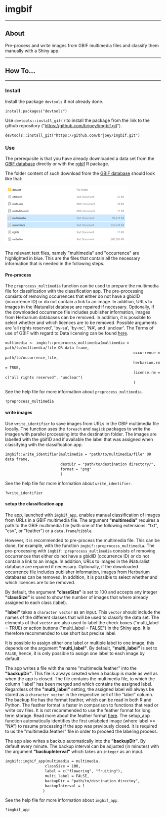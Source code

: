 # imgbif

------------------------------------------------------------------------

## About

Pre-process and write images from GBIF multimedia files and classify them manually with a Shiny app.

------------------------------------------------------------------------

## How To...

------------------------------------------------------------------------

### Install

Install the package `devtools` if not already done.

```         
install.packages("devtools")
```

Use `devtools::install_git()` to install the package from the link to the github repository ("https://github.com/brjoey/imgbif.git").

```         
devtools::install_git("https://github.com/brjoey/imgbif.git")
```

### Use

The prerequisite is that you have already downloaded a data set from the [GBIF database](https://www.gbif.org/) directly or with the [rgbif](https://www.gbif.org/tool/81747/rgbif) R package.

The folder content of such download from the [GBIF database](https://www.gbif.org/) should look like that:

![](images/Screenshot_GBIF_download_folder.png)


The relevant text files, namely "multimedia" and "occurrence" are highlighted in blue. This are the files that contain all the necessary information that is needed in the following steps.

#### Pre-process

The `preprocess_multimedia` function can be used to prepare the multimedia file for classification with the classification app. The pre-processing consists of removing occurrences that either do not have a gbidID (occurrence ID) or do not contain a link to an image. In addition, URLs to images in the iNaturalist database are repaired if necessary. Optionally, if the downloaded occurrence file includes publisher information, images from Herbarium databases can be removed. In addition, it is possible to select whether and which licences are to be removed. Possible arguments are 'all rights reserved', 'by-sa', 'by-nc', 'NA', and 'unclear'. The Terms of use
of GBIF with regard to Data licensing can be found [here](https://www.gbif.org/terms).


```         
multimedia <- imgbif::preprocess_multimedia(multimedia = path/to/multimedia/file OR data frame,
                                                          occurrence = path/to/occurrence_file,
                                                          herbarium.rm = TRUE,
                                                          license.rm = c("all rights reserved", "unclear")
                                                          )
```

See the help file for more information about `preprocess_multimedia`.

```         
?preprocess_multimedia
```

#### write images

Use `write_identifier` to save images from URLs in the GBIF multimedia file locally. The function uses the `foreach` and `magick` packages to write the images with parallel processing into the destination folder. The images are labelled with the gbifID and if available the label that was assigned when classifying with the classification app.

```         
imgbif::write_identifier(multimedia = "path/to/multimedia/file" OR data frame,
                         destDir = "path/to/destination directory/",
                         format = "png"
                         )
```

See the help file for more information about `write_identifier`.

```         
?write_identifier
```
#### setup the classification app

The app, launched with `imgbif_app`, enables manual classification of images from URLs in a GBIF multimedia file. The argument __"multimedia"__ requires a path to the GBIF multimedia file (with one of the following extensions: "txt", "csv", or "feather") or a `data.frame`/`tibble`.

However, it is recommended to pre-process the multimedia file. This can be done, for example, with the function `imgbif::preprocess_multimedia`. The pre-processing with `imgbif::preprocess_multimedia` consists of removing occurrences that either do not have a gbidID (occurrence ID) or do not contain a link to an image. In addition, URLs to images in the iNaturalist database are repaired if necessary. Optionally, if the downloaded occurrence file includes publisher information, images from Herbarium databases can be removed. In addition, it is possible to select whether and which licences are to be removed.

By default, the argument __"classSize"__ is set to 100 and accepts any integer __"classSize"__ is used to show the number of images that where already assigned to each class (label).

__"label"__ takes a `character vector` as an input. This `vector` should include the names of the different classes that will be used to classify the data set. The elements of that `vector` are also used to label the check boxes ("multi_label = TRUE) or action buttons ("multi_label = FALSE") in the Shiny app. It is therefore recommended to use short but precise label.

It is possible to assign either one label or multiple label to one image, this depends on the argument __"multi_label"__. By default, __"multi_label"__ is set to `FALSE`, hence, it is only possible to assign one label to each image by default.

The app writes a file with the name "multimedia.feather" into the __"backupDir"__. This file is always created when a backup is made as well as when the app is closed. The file contains the multimedia file, to which the column "label" has been merged and which contains the assigned label. Regardless of the __"multi_label"__ setting, the assigned label will always be stored as a `character vector` in the respective cell of the "label" column. The backup file has the format feather, which can be read in both R and Python. The feather format is faster in comparison to functions that read or write csv files. It is not recommended to use the feather format for long term storage. Read more about the feather format [here](https://posit.co/blog/feather/). The setup_app function automatically identifies the first unlabeled image (where label == "NA") to resume processing if the app was previously closed. It is required to us the "multimedia.feather" file in order to proceed the labeling process.

The app also writes a backup automatically into the __"backupDir"__. By default every minute. The backup interval can be adjusted (in minutes) with the argument __"backupInterval"__ which takes an `integer` as an input.

```         
imgbif::imgbif_app(multimedia = multimedia,
                  classSize = 100,
                  label = c("flowering", "fruiting"),
                  multi_label = FALSE,
                  backupDir = "path/to/destination directoy",
                  backupInterval = 1
                 )
```

See the help file for more information about `imgbif_app`.

```         
?imgbif_app
```
